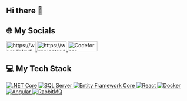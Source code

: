 ## Hi there 👋
## 🌐 My Socials
<a href="https://www.linkedin.com/in/mehmet-ali-meşe-5a6851293">
  <img src="https://img.shields.io/badge/linkedin-%230077B5.svg?&style=for-the-badge&logo=linkedin&logoColor=white"  alt="https://www.linkedin.com/in/mehmet-ali-meşe-5a6851293" width="80" height="27"/>
</a>
<a href="https://www.leetcode.com/u/mehalimes">
  <img src="https://img.shields.io/badge/-LeetCode-ff8c00?style=for-the-badge&labelColor=ff8c00&logo=LeetCode&logoColor=white"  alt="https://www.leetcode.com/u/mehalimes" width="80" height="27"/>
</a>

<a href="https://codeforces.com/profile/mehalimes">
  <img src="https://img.shields.io/badge/-Codeforces-1F8ACB?style=for-the-badge&labelColor=1F8ACB&logo=Codeforces&logoColor=white" alt="Codeforces" width="80" height="27"/>
</a>

## 💻 My Tech Stack
<a href="https://dotnet.microsoft.com/en-us/apps/aspnet" target="_blank">
  <img src="https://img.shields.io/badge/.NET%20Core-512BD4?style=for-the-badge&logo=.net&logoColor=white" alt=".NET Core"/>
</a>


<a href="https://www.microsoft.com/en-us/sql-server" target="_blank">
  <img src="https://img.shields.io/badge/SQL%20Server-CC2927?style=for-the-badge&logo=microsoft-sql-server&logoColor=white" alt="SQL Server"/>
</a>

<a href="https://learn.microsoft.com/en-us/ef/core/" target="_blank">
  <img src="https://img.shields.io/badge/Entity%20Framework%20Core-512BD4?style=for-the-badge&logo=dotnet&logoColor=white" alt="Entity Framework Core"/>
</a>

<a href="https://reactjs.org/" target="_blank">
  <img src="https://img.shields.io/badge/React-20232A?style=for-the-badge&logo=react&logoColor=61DAFB" alt="React"/>
</a>

<a href="https://www.docker.com/" target="_blank">
  <img src="https://img.shields.io/badge/Docker-2496ED?style=for-the-badge&logo=docker&logoColor=white" alt="Docker"/>
</a>


<a href="https://angular.io/" target="_blank">
  <img src="https://img.shields.io/badge/Angular-DD0031?style=for-the-badge&logo=angular&logoColor=white" alt="Angular"/>
</a>

<a href="https://www.rabbitmq.com/" target="_blank">
  <img src="https://img.shields.io/badge/RabbitMQ-61D4B3?style=for-the-badge&logo=rabbitmq&logoColor=white" alt="RabbitMQ"/>
</a>







<!--
**mehalimes/mehalimes** is a ✨ _special_ ✨ repository because its `README.md` (this file) appears on your GitHub profile.

Here are some ideas to get you started:

- 🔭 I’m currently working on ...
- 🌱 I’m currently learning ...
- 👯 I’m looking to collaborate on ...
- 🤔 I’m looking for help with ...
- 💬 Ask me about ...
- 📫 How to reach me: ...
- 😄 Pronouns: ...
- ⚡ Fun fact: ...
-->

